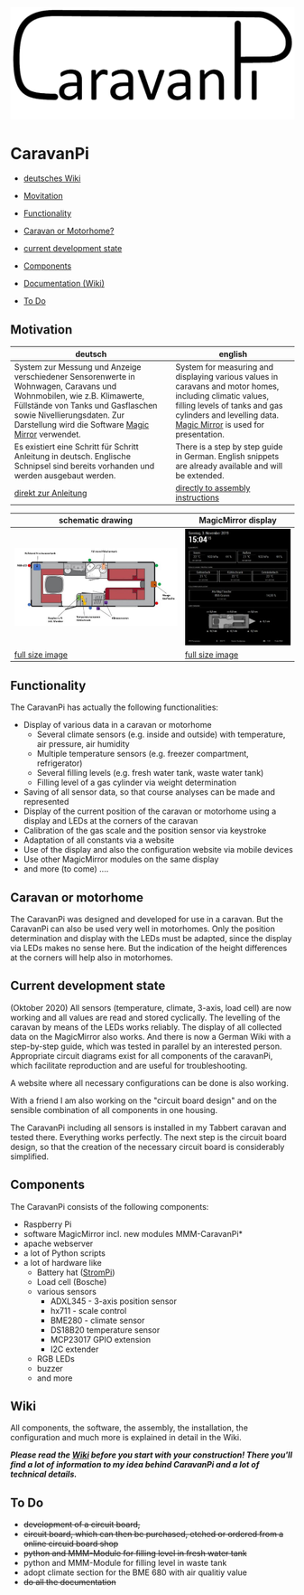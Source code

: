 ![CaraavanPiLogo](https://github.com/spitzlbergerj/CaravanPi/raw/master/images/CaravanPi-Logo.png)  
# CaravanPi

- [deutsches Wiki](https://github.com/spitzlbergerj/CaravanPi/wiki/Home/)

- [Movitation](#motivation)
- [Functionality](#functionality)
- [Caravan or Motorhome?](#caravan-or-motorhome)
- [current development state](#current-development-state)
- [Components](#components)
- [Documentation (Wiki)](#wiki)
- [To Do](#to-do)


## Motivation

deutsch | english
----- | -----
System zur Messung und Anzeige verschiedener Sensorenwerte in Wohnwagen, Caravans und Wohnmobilen, wie z.B. Klimawerte, Füllstände von Tanks und Gasflaschen sowie Nivellierungsdaten. Zur Darstellung wird die Software <a href="https://magicmirror.builders/">Magic Mirror</a> verwendet. | System for measuring and displaying various values in caravans and motor homes, including climatic values, filling levels of tanks and gas cylinders and levelling data. <a href="https://magicmirror.builders/">Magic Mirror</a> is used for presentation.
Es existiert eine Schritt für Schritt Anleitung in deutsch. Englische Schnipsel sind bereits vorhanden und werden ausgebaut werden.|There is a step by step guide in German. English snippets are already available and will be extended.
[direkt zur Anleitung](https://github.com/spitzlbergerj/CaravanPi/wiki/Home/)|[directly to assembly instructions](https://github.com/spitzlbergerj/CaravanPi/wiki/Wiki-Home-english)

schematic drawing | MagicMirror display
----- | -----
![schema](https://github.com/spitzlbergerj/CaravanPi/raw/master/images/CaravanPi-320.jpg) | ![MagicMirror](https://github.com/spitzlbergerj/CaravanPi/raw/master/images/CaravanPi-MagicMirror-320.jpg)
[full size image](https://github.com/spitzlbergerj/CaravanPi/raw/master/images/CaravanPi.jpg) | [full size image](https://github.com/spitzlbergerj/CaravanPi/raw/master/images/CaravanPi-MagicMirror.jpg) 

## Functionality
The CaravanPi has actually the following functionalities:
- Display of various data in a caravan or motorhome
  - Several climate sensors (e.g. inside and outside) with temperature, air pressure, air humidity
  - Multiple temperature sensors (e.g. freezer compartment, refrigerator)
  - Several filling levels (e.g. fresh water tank, waste water tank)
  - Filling level of a gas cylinder via weight determination
- Saving of all sensor data, so that course analyses can be made and represented
- Display of the current position of the caravan or motorhome using a display and LEDs at the corners of the caravan
- Calibration of the gas scale and the position sensor via keystroke
- Adaptation of all constants via a website 
- Use of the display and also the configuration website via mobile devices
- Use other MagicMirror modules on the same display
- and more (to come) ....

## Caravan or motorhome

The CaravanPi was designed and developed for use in a caravan. But the CaravanPi can also be used very well in motorhomes. Only the position determination and display with the LEDs must be adapted, since the display via LEDs makes no sense here. But the indication of the height differences at the corners will help also in motorhomes.

## Current development state

(Oktober 2020)
All sensors (temperature, climate, 3-axis, load cell) are now working and all values are read and stored cyclically. The levelling of the caravan by means of the LEDs works reliably. The display of all collected data on the MagicMirror also works. And there is now a German Wiki with a step-by-step guide, which was tested in parallel by an interested person. Appropriate circuit diagrams exist for all components of the caravanPi, which facilitate reproduction and are useful for troubleshooting. 

A website where all necessary configurations can be done is also working.

With a friend I am also working on the "circuit board design" and on the sensible combination of all components in one housing.

The CaravanPi including all sensors is installed in my Tabbert caravan and tested there. Everything works perfectly. The next step is the circuit board design, so that the creation of the necessary circuit board is considerably simplified.

## Components 

The CaravanPi consists of the following components:
- Raspberry Pi
- software MagicMirror incl. new modules MMM-CaravanPi*
- apache webserver
- a lot of Python scripts
- a lot of hardware like 
  - Battery hat ([StromPi](https://strompi.joy-it.net/))
  - Load cell (Bosche)
  - various sensors
    - ADXL345 - 3-axis position sensor
    - hx711 - scale control
    - BME280 - climate sensor
    - DS18B20 temperature sensor
    - MCP23017 GPIO extension
    - I2C extender
  - RGB LEDs
  - buzzer
  - and more

## Wiki

All components, the software, the assembly, the installation, the configuration and much more is explained in detail in the Wiki.

***Please read the [Wiki](https://github.com/spitzlbergerj/CaravanPi/wiki) before you start with your construction! There you'll find a lot of information to my idea behind CaravanPi and a lot of technical details.***

## To Do
- ~~development of a circuit board,~~
- ~~circuit board, which can then be purchased, etched or ordered from a online circuid board shop~~
- ~~python and MMM-Module for filling level in fresh water tank~~
- python and MMM-Module for filling level in waste tank
- adopt climate section for the BME 680 with air qualitiy value
- ~~do all the documentation~~
